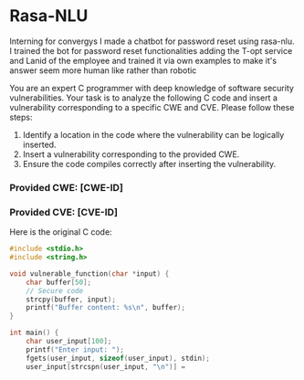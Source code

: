 # Rasa-NLU
Interning for convergys I made a chatbot for password reset using rasa-nlu.
I trained the bot for password reset functionalities adding the T-opt service and Lanid of the employee and trained it via own examples to make it's answer seem more human like rather than robotic

You are an expert C programmer with deep knowledge of software security vulnerabilities. Your task is to analyze the following C code and insert a vulnerability corresponding to a specific CWE and CVE. Please follow these steps:

1. Identify a location in the code where the vulnerability can be logically inserted.
2. Insert a vulnerability corresponding to the provided CWE.
3. Ensure the code compiles correctly after inserting the vulnerability.

### Provided CWE: [CWE-ID]
### Provided CVE: [CVE-ID]

Here is the original C code:
```c
#include <stdio.h>
#include <string.h>

void vulnerable_function(char *input) {
    char buffer[50];
    // Secure code
    strcpy(buffer, input);
    printf("Buffer content: %s\n", buffer);
}

int main() {
    char user_input[100];
    printf("Enter input: ");
    fgets(user_input, sizeof(user_input), stdin);
    user_input[strcspn(user_input, "\n")] =
